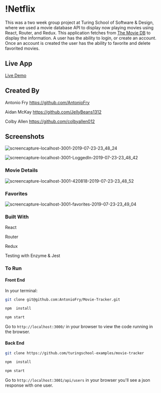 # !Netflix

This was a two week group project at Turing School of Software & Design, where we used a movie database API to display now playing movies using React, Router, and Redux. This application fetches from [The Movie DB](https://www.themoviedb.org/documentation/api) to display the information. A user has the ability to login, or create an account. Once an account is created the user has the ability to favorite and delete favorited movies.

## Live App

[Live Demo](https://colbyallen012.github.io/)

## Created By

Antonio Fry https://github.com/AntonioFry

Aidan McKay https://github.com/JellyBeans1312

Colby Allen https://github.com/colbyallen012

## Screenshots

![screencapture-localhost-3001-2019-07-23-23_48_24](https://user-images.githubusercontent.com/43159025/61768389-90f92680-ada4-11e9-9f66-fe61d63511c5.png)

![screencapture-localhost-3001-LoggedIn-2019-07-23-23_48_42](https://user-images.githubusercontent.com/43159025/61768425-abcb9b00-ada4-11e9-8e62-e03d02b9b559.png)

### Movie Details

![screencapture-localhost-3001-420818-2019-07-23-23_48_52](https://user-images.githubusercontent.com/43159025/61768450-bc7c1100-ada4-11e9-806f-29b98bb82de8.png)

### Favorites

![screencapture-localhost-3001-favorites-2019-07-23-23_49_04](https://user-images.githubusercontent.com/43159025/61768461-cb62c380-ada4-11e9-96ae-daea20b74aa3.png)


### Built With

React

Router

Redux

Testing with Enzyme & Jest

### To Run

#### Front End
In your terminal:

```bash
git clone git@github.com:AntonioFry/Movie-Tracker.git
```

```bash
npm  install
```

```bash
npm start
```

Go to `http://localhost:3000/` in your browser to view the code running in the browser.

#### Back End

```bash
git clone https://github.com/turingschool-examples/movie-tracker
```

```bash
npm  install
```

```bash
npm start
```
Go to `http://localhost:3001/api/users` in your browser you'll see a json response with one user.
